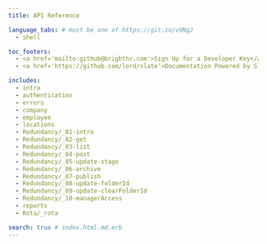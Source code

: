 ```yaml
---
title: API Reference

language_tabs: # must be one of https://git.io/vQNgJ
  - shell

toc_footers:
  - <a href='mailto:github@brighthr.com'>Sign Up for a Developer Key</a>
  - <a href='https://github.com/lord/slate'>Documentation Powered by Slate</a>

includes:
  - intro
  - authentication
  - errors
  - company
  - employee
  - locations
  - Redundancy/_01-intro
  - Redundancy/_02-get
  - Redundancy/_03-list
  - Redundancy/_04-post
  - Redundancy/_05-update-stage
  - Redundancy/_06-archive
  - Redundancy/_07-publish
  - Redundancy/_08-update-folderId
  - Redundancy/_09-update-clearFolderId
  - Redundancy/_10-managerAccess
  - reports
  - Rota/_rota

search: true # index.html.md.erb
---
```


</br>
</br>
